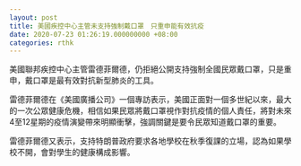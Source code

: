 ```yaml
---
layout: post
title: 美國疾控中心主管未支持強制戴口罩　只重申能有效抗疫
date: 2020-07-23 01:26:19.000000000 +08:00
categories: rthk
---
```


美國聯邦疾控中心主管雷德菲爾德，仍拒絕公開支持強制全國民眾戴口罩，只是重申，戴口罩是最有效對抗新型肺炎的工具。

雷德菲爾德在《美國廣播公司》一個專訪表示，美國正面對一個多世紀以來，最大的一次公眾健康危機，相信如果民眾將戴口罩視作對抗疫情的個人責任，將對未來4至12星期的疫情演變帶來明顯衝擊，強調關鍵是要令民眾知道戴口罩的重要。

雷德菲爾德又表示，支持特朗普政府要求各地學校在秋季復課的立場，認為如果學校不開，會對學生的健康構成影響。
